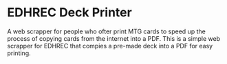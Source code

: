 # EDHREC Deck Printer
 A web scrapper for people who ofter print MTG cards to speed up the process of copying cards from the internet into a PDF. This is a simple web scrapper for EDHREC that compies a pre-made deck into a PDF for easy printing.
